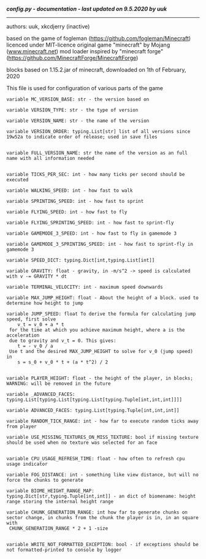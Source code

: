 ***config.py - documentation - last updated on 9.5.2020 by uuk***
___

authors: uuk, xkcdjerry (inactive)

based on the game of fogleman (https://github.com/fogleman/Minecraft) licenced under MIT-licence
original game "minecraft" by Mojang (www.minecraft.net)
mod loader inspired by "minecraft forge" (https://github.com/MinecraftForge/MinecraftForge)

blocks based on 1.15.2.jar of minecraft, downloaded on 1th of February, 2020


This file is used for configuration of various parts of the game


    variable MC_VERSION_BASE: str - the version based on

    variable VERSION_TYPE: str - the type of version

    variable VERSION_NAME: str - the name of the version

    variable VERSION_ORDER: typing.List[str] list of all versions since 19w52a to indicate order of release; used in save files
    

    variable FULL_VERSION_NAME: str the name of the version as an full name with all information needed
    

    variable TICKS_PER_SEC: int - how many ticks per second should be executed

    variable WALKING_SPEED: int - how fast to walk

    variable SPRINTING_SPEED: int - how fast to sprint

    variable FLYING_SPEED: int - how fast to fly

    variable FLYING_SPRINTING_SPEED: int - how fast to sprint-fly

    variable GAMEMODE_3_SPEED: int - how fast to fly in gamemode 3

    variable GAMEMODE_3_SPRINTING_SPEED: int - how fast to sprint-fly in gamemode 3

    variable SPEED_DICT: typing.Dict[int,typing.List[int]]

    variable GRAVITY: float - gravity, in -m/s^2 -> speed is calculated with v -= GRAVITY * dt

    variable TERMINAL_VELOCITY: int - maximum speed downwards

    variable MAX_JUMP_HEIGHT: float - About the height of a block. used to determine how height to jump

    variable JUMP_SPEED: float To derive the formula for calculating jump speed, first solve
        v_t = v_0 + a * t
     for the time at which you achieve maximum height, where a is the acceleration
     due to gravity and v_t = 0. This gives:
        t = - v_0 / a
     Use t and the desired MAX_JUMP_HEIGHT to solve for v_0 (jump speed) in
        s = s_0 + v_0 * t + (a * t^2) / 2
    

    variable PLAYER_HEIGHT: float - the height of the player, in blocks; WARNING: will be removed in the future

    variable _ADVANCED_FACES: typing.List[typing.List[typing.List[typing.Tuple[int,int,int]]]]

    variable ADVANCED_FACES: typing.List[typing.Tuple[int,int,int]]

    variable RANDOM_TICK_RANGE: int - how far to execute random ticks away from player

    variable USE_MISSING_TEXTURES_ON_MISS_TEXTURE: bool if missing texture should be used when no texture was selected for an face
    

    variable CPU_USAGE_REFRESH_TIME: float - how often to refresh cpu usage indicator

    variable FOG_DISTANCE: int - something like view distance, but will no force the chunks to generate

    variable BIOME_HEIGHT_RANGE_MAP: typing.Dict[str,typing.Tuple[int,int]] - an dict of biomename: height range storing the internal height range

    variable CHUNK_GENERATION_RANGE: int how far to generate chunks on sector change, in chunks from the chunk the player is in, in an square with
     CHUNK_GENERATION_RANGE * 2 + 1 -size
    

    variable WRITE_NOT_FORMATTED_EXCEPTION: bool - if exceptions should be not formatted-printed to console by logger
